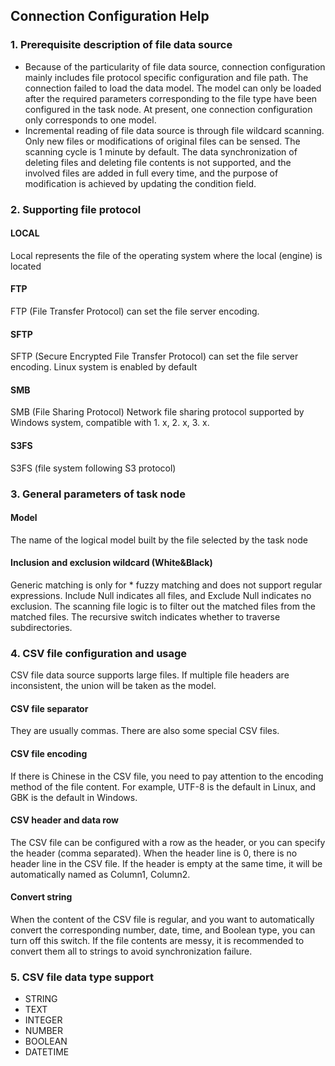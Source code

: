 ## **Connection Configuration Help**

### **1. Prerequisite description of file data source**
- Because of the particularity of file data source, connection configuration mainly includes file protocol specific configuration and file path. The connection failed to load the data model. The model can only be loaded after the required parameters corresponding to the file type have been configured in the task node. At present, one connection configuration only corresponds to one model.
- Incremental reading of file data source is through file wildcard scanning. Only new files or modifications of original files can be sensed. The scanning cycle is 1 minute by default. The data synchronization of deleting files and deleting file contents is not supported, and the involved files are added in full every time, and the purpose of modification is achieved by updating the condition field.

### **2. Supporting file protocol**
#### **LOCAL**
Local represents the file of the operating system where the local (engine) is located
#### **FTP**
FTP (File Transfer Protocol) can set the file server encoding.
#### **SFTP**
SFTP (Secure Encrypted File Transfer Protocol) can set the file server encoding. Linux system is enabled by default
#### **SMB**
SMB (File Sharing Protocol) Network file sharing protocol supported by Windows system, compatible with 1. x, 2. x, 3. x.
#### **S3FS**
S3FS (file system following S3 protocol)

### **3. General parameters of task node**
#### **Model**
The name of the logical model built by the file selected by the task node
#### **Inclusion and exclusion wildcard (White&Black)**
Generic matching is only for * fuzzy matching and does not support regular expressions. Include Null indicates all files, and Exclude Null indicates no exclusion. The scanning file logic is to filter out the matched files from the matched files. The recursive switch indicates whether to traverse subdirectories.

### **4. CSV file configuration and usage**
CSV file data source supports large files. If multiple file headers are inconsistent, the union will be taken as the model.
#### **CSV file separator**
They are usually commas. There are also some special CSV files.
#### **CSV file encoding**
If there is Chinese in the CSV file, you need to pay attention to the encoding method of the file content. For example, UTF-8 is the default in Linux, and GBK is the default in Windows.
#### **CSV header and data row**
The CSV file can be configured with a row as the header, or you can specify the header (comma separated). When the header line is 0, there is no header line in the CSV file. If the header is empty at the same time, it will be automatically named as Column1, Column2.
#### **Convert string**
When the content of the CSV file is regular, and you want to automatically convert the corresponding number, date, time, and Boolean type, you can turn off this switch. If the file contents are messy, it is recommended to convert them all to strings to avoid synchronization failure.

### **5. CSV file data type support**
- STRING
- TEXT
- INTEGER
- NUMBER
- BOOLEAN
- DATETIME